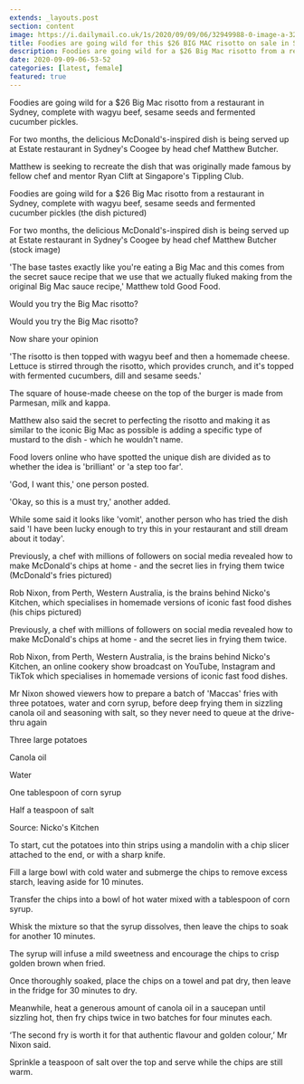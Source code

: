```yaml
---
extends: _layouts.post
section: content
image: https://i.dailymail.co.uk/1s/2020/09/09/06/32949988-0-image-a-32_1599628422795.jpg 
title: Foodies are going wild for this $26 BIG MAC risotto on sale in Sydneys Estate restaurant 
description: Foodies are going wild for a $26 Big Mac risotto from a restaurant in Sydney, complete with wagyu beef, sesame seeds and fermented cucumber pickles. The unique dish is available for two months. 
date: 2020-09-09-06-53-52 
categories: [latest, female] 
featured: true 
--- 
```

Foodies are going wild for a $26 Big Mac risotto from a restaurant in Sydney, complete with wagyu beef, sesame seeds and fermented cucumber pickles.

For two months, the delicious McDonald's-inspired dish is being served up at Estate restaurant in Sydney's Coogee by head chef Matthew Butcher.

Matthew is seeking to recreate the dish that was originally made famous by fellow chef and mentor Ryan Clift at Singapore's Tippling Club.

Foodies are going wild for a $26 Big Mac risotto from a restaurant in Sydney, complete with wagyu beef, sesame seeds and fermented cucumber pickles (the dish pictured)

For two months, the delicious McDonald's-inspired dish is being served up at Estate restaurant in Sydney's Coogee by head chef Matthew Butcher (stock image)

'The base tastes exactly like you're eating a Big Mac and this comes from the secret sauce recipe that we use that we actually fluked making from the original Big Mac sauce recipe,' Matthew told Good Food.

 Would you try the Big Mac risotto? 

 Would you try the Big Mac risotto? 

Now share your opinion

'The risotto is then topped with wagyu beef and then a homemade cheese. Lettuce is stirred through the risotto, which provides crunch, and it's topped with fermented cucumbers, dill and sesame seeds.'

The square of house-made cheese on the top of the burger is made from Parmesan, milk and kappa.

Matthew also said the secret to perfecting the risotto and making it as similar to the iconic Big Mac as possible is adding a specific type of mustard to the dish - which he wouldn't name. 

Food lovers online who have spotted the unique dish are divided as to whether the idea is 'brilliant' or 'a step too far'.

'God, I want this,' one person posted.

'Okay, so this is a must try,' another added.

While some said it looks like 'vomit', another person who has tried the dish said 'I have been lucky enough to try this in your restaurant and still dream about it today'.  

Previously, a chef with millions of followers on social media revealed how to make McDonald's chips at home - and the secret lies in frying them twice (McDonald's fries pictured)

Rob Nixon, from Perth, Western Australia, is the brains behind Nicko's Kitchen, which specialises in homemade versions of iconic fast food dishes (his chips pictured)

Previously, a chef with millions of followers on social media revealed how to make McDonald's chips at home - and the secret lies in frying them twice. 

Rob Nixon, from Perth, Western Australia, is the brains behind Nicko's Kitchen, an online cookery show broadcast on YouTube, Instagram and TikTok which specialises in homemade versions of iconic fast food dishes.

Mr Nixon showed viewers how to prepare a batch of 'Maccas' fries with three potatoes, water and corn syrup, before deep frying them in sizzling canola oil and seasoning with salt, so they never need to queue at the drive-thru again

Three large potatoes

Canola oil

Water

One tablespoon of corn syrup

Half a teaspoon of salt

Source: Nicko's Kitchen

To start, cut the potatoes into thin strips using a mandolin with a chip slicer attached to the end, or with a sharp knife.

Fill a large bowl with cold water and submerge the chips to remove excess starch, leaving aside for 10 minutes.

Transfer the chips into a bowl of hot water mixed with a tablespoon of corn syrup.

Whisk the mixture so that the syrup dissolves, then leave the chips to soak for another 10 minutes.

The syrup will infuse a mild sweetness and encourage the chips to crisp golden brown when fried.

Once thoroughly soaked, place the chips on a towel and pat dry, then leave in the fridge for 30 minutes to dry.

Meanwhile, heat a generous amount of canola oil in a saucepan until sizzling hot, then fry chips twice in two batches for four minutes each.

‘The second fry is worth it for that authentic flavour and golden colour,’ Mr Nixon said.

Sprinkle a teaspoon of salt over the top and serve while the chips are still warm.  


